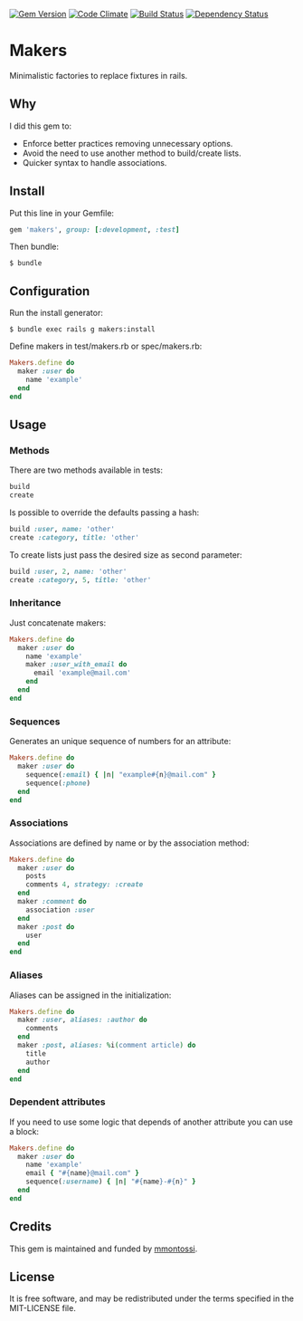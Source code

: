 [![Gem Version](https://badge.fury.io/rb/makers.svg)](http://badge.fury.io/rb/makers)
[![Code Climate](https://codeclimate.com/github/mmontossi/makers/badges/gpa.svg)](https://codeclimate.com/github/mmontossi/makers)
[![Build Status](https://travis-ci.org/mmontossi/makers.svg)](https://travis-ci.org/mmontossi/makers)
[![Dependency Status](https://gemnasium.com/mmontossi/makers.svg)](https://gemnasium.com/mmontossi/makers)

# Makers

Minimalistic factories to replace fixtures in rails.

## Why

I did this gem to:

- Enforce better practices removing unnecessary options.
- Avoid the need to use another method to build/create lists.
- Quicker syntax to handle associations.

## Install

Put this line in your Gemfile:
```ruby
gem 'makers', group: [:development, :test]
```

Then bundle:
```
$ bundle
```

## Configuration

Run the install generator:
```
$ bundle exec rails g makers:install
```

Define makers in test/makers.rb or spec/makers.rb:
```ruby
Makers.define do
  maker :user do
    name 'example'
  end
end
```

## Usage

### Methods

There are two methods available in tests:
```ruby
build
create
```

Is possible to override the defaults passing a hash:
```ruby
build :user, name: 'other'
create :category, title: 'other'
```

To create lists just pass the desired size as second parameter:
```ruby
build :user, 2, name: 'other'
create :category, 5, title: 'other'
```

### Inheritance

Just concatenate makers:
```ruby
Makers.define do
  maker :user do
    name 'example'
    maker :user_with_email do
      email 'example@mail.com'
    end
  end
end
```

### Sequences

Generates an unique sequence of numbers for an attribute:
```ruby
Makers.define do
  maker :user do
    sequence(:email) { |n| "example#{n}@mail.com" }
    sequence(:phone)
  end
end
```

### Associations

Associations are defined by name or by the association method:
```ruby
Makers.define do
  maker :user do
    posts
    comments 4, strategy: :create
  end
  maker :comment do
    association :user
  end
  maker :post do
    user
  end
end
```

### Aliases

Aliases can be assigned in the initialization:
```ruby
Makers.define do
  maker :user, aliases: :author do
    comments
  end
  maker :post, aliases: %i(comment article) do
    title
    author
  end
end
```

### Dependent attributes

If you need to use some logic that depends of another attribute you can use a block:
```ruby
Makers.define do
  maker :user do
    name 'example'
    email { "#{name}@mail.com" }
    sequence(:username) { |n| "#{name}-#{n}" }
  end
end
```

## Credits

This gem is maintained and funded by [mmontossi](https://github.com/mmontossi).

## License

It is free software, and may be redistributed under the terms specified in the MIT-LICENSE file.
